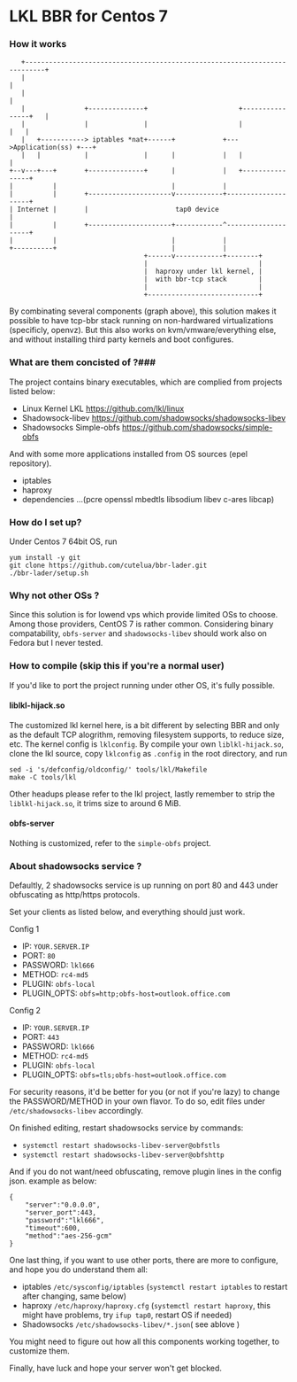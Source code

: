 # LKL BBR for Centos 7 #

### How it works ###

```
   +---------------------------------------------------------------------------+
   |                                                                           |
   |                                                                           |
   |               +--------------+                       +----------------+   |
   |               |              |                       |                |   |
   |   +-----------> iptables *nat+------+            +--->Application(ss) +---+
   |   |           |              |      |            |   |                |
+--v---+---+       +--------------+      |            |   +----------------+
|          |                             |            |
|          |       +---------------------v------------+--------------------+
| Internet |       |                      tap0 device                      |
|          |       +---------------------+------------^--------------------+
|          |                             |            |
+----------+                             |            |
                                  +------v------------+--------+
                                  |                            |
                                  |  haproxy under lkl kernel, |
                                  |  with bbr-tcp stack        |
                                  |                            |
                                  +----------------------------+
```

By combinating several components (graph above), this solution makes it possible to have tcp-bbr stack running on non-hardwared virtualizations (specificly, openvz). But this also works on kvm/vmware/everything else, and without installing third party kernels and boot configures.

### What are them concisted of ?###

The project contains binary executables, which are complied from projects listed below:

* Linux Kernel LKL https://github.com/lkl/linux
* Shadowsock-libev https://github.com/shadowsocks/shadowsocks-libev
* Shadowsocks Simple-obfs https://github.com/shadowsocks/simple-obfs

And with some more applications installed from OS sources (epel repository).

* iptables
* haproxy
* dependencies ...(pcre openssl mbedtls libsodium libev c-ares libcap)


### How do I set up? ###

Under Centos 7 64bit OS, run 

```
yum install -y git
git clone https://github.com/cutelua/bbr-lader.git
./bbr-lader/setup.sh
```

### Why not other OSs ? ###

Since this solution is for lowend vps which provide limited OSs to choose. Among those providers, CentOS 7 is rather common. Considering binary compatability, `obfs-server` and `shadowsocks-libev` should work also on Fedora but I never tested.

### How to compile (skip this if you're a normal user) ###

If you'd like to port the project running under other OS, it's fully possible.

#### liblkl-hijack.so ####

The customized lkl kernel here, is a bit different by selecting BBR and only as the default TCP alogrithm, removing filesystem supports, to reduce size, etc. The kernel config is `lklconfig`. By compile your own `liblkl-hijack.so`, clone the lkl source, copy `lklconfig` as `.config` in the root directory, and run 

```
sed -i 's/defconfig/oldconfig/' tools/lkl/Makefile
make -C tools/lkl
```

Other headups please refer to the lkl project, lastly remember to strip the `liblkl-hijack.so`, it trims size to around 6 MiB.

#### obfs-server ####

Nothing is customized, refer to the `simple-obfs` project.

### About shadowsocks service ? ###

Defaultly, 2 shadowsocks service is up running on port 80 and 443 under obfuscating as http/https protocols.

Set your clients as listed below, and everything should just work.

Config 1

* IP: `YOUR.SERVER.IP`
* PORT: `80`
* PASSWORD: `lkl666`
* METHOD: `rc4-md5`
* PLUGIN: `obfs-local`
* PLUGIN_OPTS: `obfs=http;obfs-host=outlook.office.com`

Config 2

* IP: `YOUR.SERVER.IP`
* PORT: `443`
* PASSWORD: `lkl666`
* METHOD: `rc4-md5`
* PLUGIN: `obfs-local`
* PLUGIN_OPTS: `obfs=tls;obfs-host=outlook.office.com`

For security reasons, it'd be better for you (or not if you're lazy) to change the PASSWORD/METHOD in your own flavor. To do so, edit files under `/etc/shadowsocks-libev` accordingly.

On finished editing, restart shadowsocks service by commands:

* `systemctl restart shadowsocks-libev-server@obfstls`
* `systemctl restart shadowsocks-libev-server@obfshttp`

And if you do not want/need obfuscating, remove plugin lines in the config json. example as below:
```
{
    "server":"0.0.0.0",
    "server_port":443,
    "password":"lkl666",
    "timeout":600,
    "method":"aes-256-gcm"
}
```

One last thing, if you want to use other ports, there are more to configure, and hope you do understand them all:

* iptables `/etc/sysconfig/iptables` (`systemctl restart iptables` to restart after changing, same below)
* haproxy `/etc/haproxy/haproxy.cfg` (`systemctl restart haproxy`, this might have problems, try `ifup tap0`, restart OS if needed)
* Shadowsocks `/etc/shadowsocks-libev/*.json`( see ablove )

You might need to figure out how all this components working together, to customize them.

Finally, have luck and hope your server won't get blocked.
